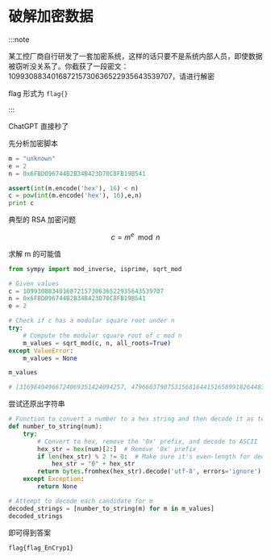 # 破解加密数据

:::note

某工控厂商自行研发了一套加密系统，这样的话只要不是系统内部人员，即使数据被窃听没关系了。你截获了一段密文：109930883401687215730636522935643539707，请进行解密

flag 形式为 `flag{}`

:::

ChatGPT 直接秒了

先分析加密脚本

```python
m = "unknown"
e = 2
n = 0x6FBD096744B2B34B423D70C8FB19B541

assert(int(m.encode('hex'), 16) < n)
c = pow(int(m.encode('hex'), 16),e,n)
print c
```

典型的 RSA 加密问题

$$
c = m^e \mod n
$$

求解 m 的可能值

```python
from sympy import mod_inverse, isprime, sqrt_mod

# Given values
c = 109930883401687215730636522935643539707
n = 0x6FBD096744B2B34B423D70C8FB19B541
e = 2

# Check if c has a modular square root under n
try:
    # Compute the modular square root of c mod n
    m_values = sqrt_mod(c, n, all_roots=True)
except ValueError:
    m_values = None

m_values

# [31698494966724069351424094257, 47966037907531568164415165899182644837, 100559804454305364139582472308130223836, 148525842330138437337273568855888774416]
```

尝试还原出字符串

```python
# Function to convert a number to a hex string and then decode it as text
def number_to_string(num):
    try:
        # Convert to hex, remove the '0x' prefix, and decode to ASCII
        hex_str = hex(num)[2:]  # Remove '0x' prefix
        if len(hex_str) % 2 != 0:  # Make sure it's even-length for decoding
            hex_str = "0" + hex_str
        return bytes.fromhex(hex_str).decode('utf-8', errors='ignore')  # Decode ignoring invalid characters
    except Exception:
        return None

# Attempt to decode each candidate for m
decoded_strings = [number_to_string(m) for m in m_values]
decoded_strings
```

即可得到答案

```flag
flag{flag_EnCryp1}
```
